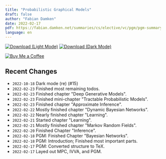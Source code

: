 ```yaml
---
title: "Probabilistic Graphical Models"
draft: false
author: "Fabian Damken"
date: 2022-02-17
pdf: https://fabian.damken.net/summaries/cs/elective/vc/pgm/pgm-summary.pdf
language: en
---
```


[![Download (Light Mode)](/download.png)](pgm-summary.pdf)
[![Download (Dark Mode)](/download-dark.png)](pgm-summary-dark.pdf)

[![Buy Me a Coffee](/kofi.png)](https://ko-fi.com/fdamken)

## Recent Changes
- `2022-10-18` Dark mode (re) (#15)
- `2022-02-23` Finished most remaining todos.
- `2022-02-23` Finished chapter "Deep Generative Models".
- `2022-02-23` Finished mini-chapter "Tractable Probabilistic Models".
- `2022-02-23` Finished chapter "Approximate Inference".
- `2022-02-22` Mostly finished chapter "Dynamic Bayesian Networks".
- `2022-02-22` Nearly finished chapter "Learning".
- `2022-02-21` Started chapter "Learning".
- `2022-02-21` Mostly finished chapter "Markov Random Fields".
- `2022-02-20` Finished Chapter "Inference".
- `2022-02-18` PGM: Finished Chapter "Bayesian Networks".
- `2022-02-18` PGM: Introduction; Finished most important parts.
- `2022-02-17` PGM: Converted structure to TeX.
- `2022-02-17` Layed out MPC, IVVA, and PGM.
